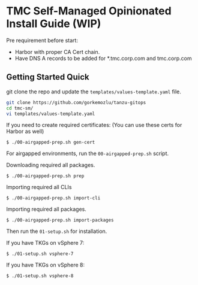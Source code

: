 # TMC Self-Managed Opinionated Install Guide (WIP)

Pre requirement before start: 
 - Harbor with proper CA Cert chain.
 - Have DNS A records to be added for *.tmc.corp.com and tmc.corp.com

## Getting Started Quick

git clone the repo and update the `templates/values-template.yaml` file.

```bash
git clone https://github.com/gorkemozlu/tanzu-gitops
cd tmc-sm/
vi templates/values-template.yaml
```

If you need to create required certificates: (You can use these certs for Harbor as well)
```
$ ./00-airgapped-prep.sh gen-cert
```

For airgapped environments, run the ```00-airgapped-prep.sh``` script.

Downloading required all packages.
```
$ ./00-airgapped-prep.sh prep
```

Importing required all CLIs
```
$ ./00-airgapped-prep.sh import-cli
```

Importing required all packages.
```
$ ./00-airgapped-prep.sh import-packages
```

Then run the ```01-setup.sh``` for installation.

If you have TKGs on vSphere 7:
```
$ ./01-setup.sh vsphere-7
```

If you have TKGs on vSphere 8:
```
$ ./01-setup.sh vsphere-8
```
